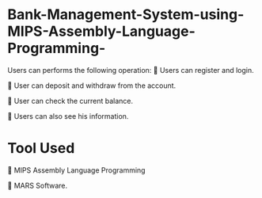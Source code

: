 # Bank-Management-System-using-MIPS-Assembly-Language-Programming-
Users can performs the following operation:
	Users can register and login.

	User can deposit and withdraw from the account.

	User can check the current balance.

	Users can also see his information.


# Tool Used
	MIPS Assembly Language Programming 

	MARS Software.
